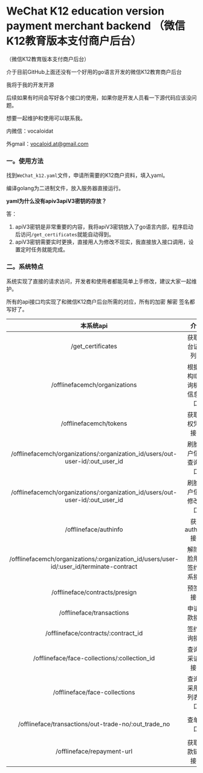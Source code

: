 # WeChat K12 education version payment merchant backend （微信K12教育版本支付商户后台）

（微信K12教育版本支付商户后台）

介于目前GitHub上面还没有一个好用的go语言开发的微信K12教育商户后台

我将于我的开发开源

后续如果有时间会写好各个接口的使用，如果你是开发人员看一下源代码应该没问题。

想要一起维护和使用可以联系我。

内微信：vocaloidat

外gmail：vocaloid.at@gmail.com

### 一。使用方法

找到`WeChat_k12.yaml`文件，申请所需要的K12商户资料，填入yaml。

编译golang为二进制文件，放入服务器直接运行。

**yaml为什么没有apiv3apiV3密钥的存放？**

答：

1. apiV3密钥是非常重要的内容，我将apiV3密钥放入了go语言内部，程序启动后访问`/get_certificates`就能自动得到。
2. apiV3密钥需要实时更换，直接用人为修改不现实，我直接放入接口调用，设置定时任务就能完成。

### 二。系统特点

系统实现了直接的请求访问，开发者和使用者都能简单上手修改，建议大家一起维护。

所有的api接口均实现了和微信K12商户后台所需的对应，所有的加密 解密 签名都写好了。

|                          本系统api                           |            介绍            |                       对应微信商户后台                       |
| :----------------------------------------------------------: | :------------------------: | :----------------------------------------------------------: |
|                      /get_certificates                       |      获取平台证书列表      |        https://api.mch.weixin.qq.com/v3/certificates         |
|                /offlinefacemch/organizations                 | 根据机构ID查询机构信息接口 |      /v3/offlinefacemch/organizations?organization_id=       |
|                    /offlinefacemch/tokens                    |      获取授权凭证接口      |                  /v3/offlinefacemch/tokens                   |
| /offlinefacemch/organizations/:organization_id/users/out-user-id/:out_user_id |    刷脸用户信息查询接口    | /v3/offlinefacemch/organizations/{organization_id}/users/out-user-id/{out_user_id} |
| /offlinefacemch/organizations/:organization_id/users/out-user-id/:out_user_id |    刷脸用户信息修改接口    | /v3/offlinefacemch/organizations/{organization_id}/users/out-user-id/{out_user_id} |
|                    /offlineface/authinfo                     |      获取authinfo接口      |                   /v3/offlineface/authinfo                   |
| /offlinefacemch/organizations/:organization_id/users/user-id/:user_id/terminate-contract |  解除刷脸用户签约关系接口  | /v3/offlinefacemch/organizations/{organization_id}/users/user-id/{user_id}/terminate-contract |
|                /offlineface/contracts/presign                |         预签约接口         |              /v3/offlineface/contracts/presign               |
|                  /offlineface/transactions                   |        申请扣款接口        |                 /v3/offlineface/transactions                 |
|             /offlineface/contracts/:contract_id              |        签约查询接口        |      /v3/offlineface/contracts/{contract_id}?appid=XXXX      |
|         /offlineface/face-collections/:collection_id         |      查询重采请求接口      |       /v3/offlineface/face-collections/{collection_id}       |
|                /offlineface/face-collections                 |    查询重采用户列表接口    | /v3/offlineface/face-collections?organization_id={organization_id} |
|     /offlineface/transactions/out-trade-no/:out_trade_no     |          查单接口          | /v3/offlineface/transactions/out-trade-no/{out_trade_no}?sp_mchid={sp_mchid}&sub_mchid={sub_mchid}&business_product_id={business_product_id} |
|                  /offlineface/repayment-url                  |      获取还款链接接口      |                /v3/offlineface/repayment-url                 |

